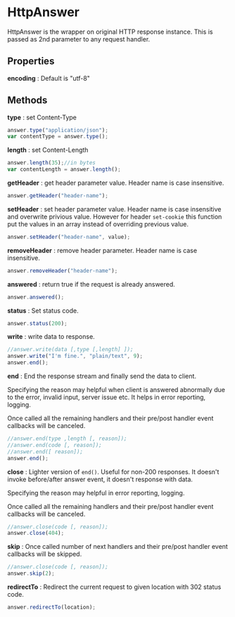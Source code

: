 # HttpAnswer

HttpAnswer is the wrapper on original HTTP response instance. This is passed as 2nd parameter to any request handler.

## Properties

**encoding** : Default is "utf-8"

## Methods

**type** : set Content-Type

```js
answer.type("application/json");
var contentType = answer.type();
```

**length** : set Content-Length

```js
answer.length(35);//in bytes
var contentLength = answer.length();
```

**getHeader** : get header parameter value. Header name is case insensitive.

```js
answer.getHeader("header-name");
```

**setHeader** : set header parameter value. Header name is case insensitive and overwrite privious value. However for header `set-cookie` this function put the values in an array instead of overriding previous value.

```js
answer.setHeader("header-name", value);
```

**removeHeader** : remove header parameter. Header name is case insensitive.

```js
answer.removeHeader("header-name");
```

**answered** : return true if the request is already answered.

```js
answer.answered();
```

**status** : Set status code.

```js
answer.status(200);
```

**write** : write data to response.

```js
//answer.write(data [,type [,length] ]);
answer.write("I'm fine.", "plain/text", 9);
answer.end();
```

**end** : End the response stream and finally send the data to client.

Specifying the reason may helpful when client is answered abnormally due to the error, invalid input, server issue etc. It helps in error reporting, logging.

Once called all the remaining handlers and their pre/post handler event callbacks will be canceled.

```js
//answer.end(type ,length [, reason]);
//answer.end(code [, reason]);
//answer.end([ reason]);
answer.end();
```

**close** : Lighter version of `end()`. Useful for non-200 responses. It doesn't invoke before/after answer event, it doesn't response with data.

Specifying the reason may helpful in error reporting, logging.

Once called all the remaining handlers and their pre/post handler event callbacks will be canceled.

```js
//answer.close(code [, reason]);
answer.close(404);
```

**skip** : Once called number of next handlers and their pre/post handler event callbacks will be skipped.

```js
//answer.close(code [, reason]);
answer.skip(2);
```



**redirectTo** : Redirect the current request to given location with 302 status code.

```js
answer.redirectTo(location);
```